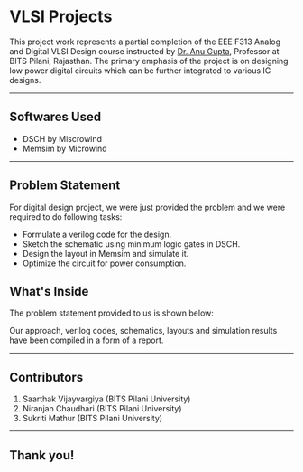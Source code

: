 # VLSI Projects

This project work represents a partial completion of the EEE F313 Analog and Digital VLSI Design course instructed by [Dr. Anu Gupta](https://www.bits-pilani.ac.in/pilani/anu-gupta/), Professor at BITS Pilani, Rajasthan. The primary emphasis of the project is on designing low power digital circuits which can be further integrated to various IC designs.

---
## Softwares Used 
- DSCH by Miscrowind
- Memsim by Microwind

---
## Problem Statement

For digital design project, we were just provided the problem and we were required to do following tasks:
- Formulate a verilog code for the design.
- Sketch the schematic using minimum logic gates in DSCH.
- Design the layout in Memsim and simulate it.
- Optimize the circuit for power consumption.

## What's Inside

The problem statement provided to us is shown below:

[](DigitalProblem_Statement.png)

Our approach, verilog codes, schematics, layouts and simulation results have been compiled in a form of a report.

---
## Contributors
1) Saarthak Vijayvargiya (BITS Pilani University)
2) Niranjan Chaudhari (BITS Pilani University)
3) Sukriti Mathur (BITS Pilani University)

---
## Thank you!